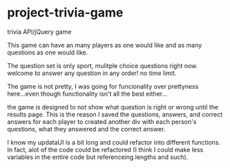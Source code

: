 # project-trivia-game

trivia API/jQuery game

This game can have an many players as one would like and as many questions as one would like.

The question set is only sport, mulitple choice questions right now. welcome to answer any question in any order! no time limit.

The game is not pretty, I was going for funcionality over prettyness here...even though functionality isn't all the best either...

the game is designed to not show what question is right or wrong until the results page. This is the reason I saved the questions, answers, and correct answers for each player to created another div with each person's questions, what they answered and the correct answer.

I know my updataUI is a bit long and could refactor into different functions. In fact, alot of the code could be refactored (I think I could make less variables in the entire code but referenceing lengths and such).
